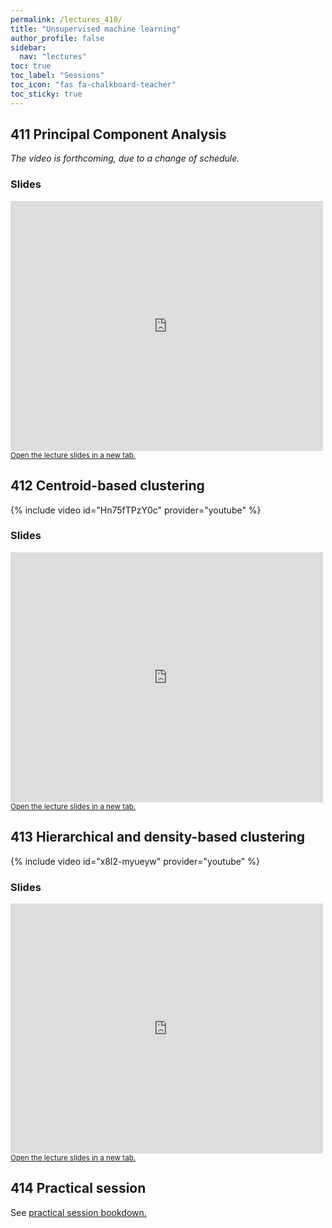 ```yaml
---
permalink: /lectures_410/
title: "Unsupervised machine learning"
author_profile: false
sidebar:
  nav: "lectures"
toc: true
toc_label: "Sessions"
toc_icon: "fas fa-chalkboard-teacher"
toc_sticky: true
---
```



## 411 Principal Component Analysis

*The video is forthcoming, due to a change of schedule.*


### Slides

<div style="position: relative; width: 500px; height: 400px;">
<iframe src="https://sdesabbata.github.io/granolarr/lectures/html/411_L_PrincipalComponents.html" title="411_L_PrincipalComponents" frameborder="0" style="width: 1000px; height: 800px; -webkit-transform: scale(0.5) translate(-500px,-400px);-moz-transform: scale(0.5) translate(-500px,-400px); "></iframe>
</div>

<small>
<a href="https://sdesabbata.github.io/granolarr/lectures/html/411_L_PrincipalComponents" target="_blank">Open the lecture slides in a new tab.</a>
</small>

## 412 Centroid-based clustering


{% include video id="Hn75fTPzY0c" provider="youtube" %}


### Slides

<div style="position: relative; width: 500px; height: 400px;">
<iframe src="https://sdesabbata.github.io/granolarr/lectures/html/412_L_ClusteringCentroid.html" title="412_L_ClusteringCentroid" frameborder="0" style="width: 1000px; height: 800px; -webkit-transform: scale(0.5) translate(-500px,-400px);-moz-transform: scale(0.5) translate(-500px,-400px); "></iframe>
</div>

<small>
<a href="https://sdesabbata.github.io/granolarr/lectures/html/412_L_ClusteringCentroid" target="_blank">Open the lecture slides in a new tab.</a>
</small>

## 413 Hierarchical and density-based clustering


{% include video id="x8l2-myueyw" provider="youtube" %}


### Slides

<div style="position: relative; width: 500px; height: 400px;">
<iframe src="https://sdesabbata.github.io/granolarr/lectures/html/413_L_ClusteringHierarchicalDensity.html" title="413_L_ClusteringHierarchicalDensity" frameborder="0" style="width: 1000px; height: 800px; -webkit-transform: scale(0.5) translate(-500px,-400px);-moz-transform: scale(0.5) translate(-500px,-400px); "></iframe>
</div>

<small>
<a href="https://sdesabbata.github.io/granolarr/lectures/html/413_L_ClusteringHierarchicalDensity" target="_blank">Open the lecture slides in a new tab.</a>
</small>

## 414 Practical session

See <a href="https://sdesabbata.github.io/granolarr/practicals/bookdown/unsupervised-machine-learning" target="_blank">practical session bookdown.</a>
